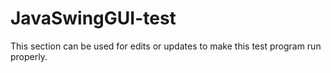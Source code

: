 # JavaSwingGUI-test

This section can be used for edits or updates to make this test program run properly.
